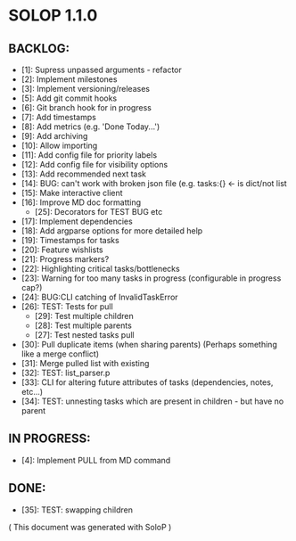 # SOLOP 1.1.0

## BACKLOG:

- [1]: Supress unpassed arguments - refactor
- [2]: Implement milestones
- [3]: Implement versioning/releases
- [5]: Add git commit hooks
- [6]: Git branch hook for in progress
- [7]: Add timestamps
- [8]: Add metrics (e.g. 'Done Today...')
- [9]: Add archiving
- [10]: Allow importing
- [11]: Add config file for priority labels
- [12]: Add config file for visibility options
- [13]: Add recommended next task
- [14]: BUG: can't work with broken json file (e.g. tasks:{} <- is dict/not list
- [15]: Make interactive client
- [16]: Improve MD doc formatting
	- [25]: Decorators for TEST BUG etc
- [17]: Implement dependencies
- [18]: Add argparse options for more detailed help
- [19]: Timestamps for tasks
- [20]: Feature wishlists
- [21]: Progress markers?
- [22]: Highlighting critical tasks/bottlenecks
- [23]: Warning for too many tasks in progress (configurable in progress cap?)
- [24]: BUG:CLI catching of InvalidTaskError
- [26]: TEST: Tests for pull
	- [29]: Test multiple children
	- [28]: Test multiple parents
	- [27]: Test nested tasks pull
- [30]: Pull duplicate items (when sharing parents) (Perhaps something like a merge conflict)
- [31]: Merge pulled list with existing
- [32]: TEST: list_parser.p
- [33]: CLI for altering future attributes of tasks (dependencies, notes, etc...)
- [34]: TEST: unnesting tasks which are present in children - but have no parent

## IN PROGRESS:

- [4]: Implement PULL from MD command

## DONE:

- [35]: TEST: swapping children

( This document was generated with SoloP )
